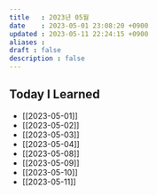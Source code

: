 ```yaml
---
title   : 2023년 05월 
date    : 2023-05-01 23:08:20 +0900
updated : 2023-05-11 22:24:15 +0900
aliases : 
draft : false
description : false
---
```


## Today I Learned

- [[2023-05-01]]
- [[2023-05-02]]
- [[2023-05-03]]
- [[2023-05-04]]
- [[2023-05-08]]
- [[2023-05-09]]
- [[2023-05-10]]
- [[2023-05-11]] 

